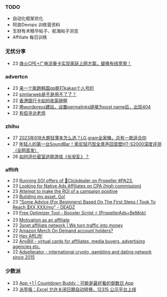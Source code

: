 ### TODO
-  自动化框架优化
-  阿良Devops 训练营资料
-  生财有术精华帖子、航海帖子浏览
-  Affiliate 每日训练

### 无忧分享
<!-- ruyo:START -->
-  23 [烽火CPE+广电流量卡实现家庭上网方案，替换有线宽带！](https://51.ruyo.net/18455.html)<!-- ruyo:END -->

### advertcn
<!-- advertcn:START -->
-  23 [来一个能跑韩国gp能打kakao个人号的](https://www.advertcn.com/forum.php?mod=viewthread&tid=112637)
-  22 [similarweb是不是用不了了？](https://www.advertcn.com/forum.php?mod=viewthread&tid=112636)
-  22 [香港银行卡如何收英磅啊](https://www.advertcn.com/forum.php?mod=viewthread&tid=112633)
-  22 [用wordpress建站，设置permalinks链接为post name后，出现404](https://www.advertcn.com/forum.php?mod=viewthread&tid=112631)
-  22 [有偿寻访老师](https://www.advertcn.com/forum.php?mod=viewthread&tid=112630)<!-- advertcn:END -->

### zhihu
<!-- zhihu:START -->
-  27 [2023年618大屏轻薄本怎么选？LG gram全家桶，总有一款适合你](http://zhuanlan.zhihu.com/p/632641888?utm_campaign=rss&utm_medium=rss&utm_source=rss&utm_content=title)
-  27 [年轻人的第一台SoundBar！索尼轻巧型全景声回音壁HT-S2000深度评测（全网首发）](http://zhuanlan.zhihu.com/p/630990296?utm_campaign=rss&utm_medium=rss&utm_source=rss&utm_content=title)
-  26 [如何评价密室逃脱游戏《长安乱》？](http://www.zhihu.com/question/563950552/answer/3045961312?utm_campaign=rss&utm_medium=rss&utm_source=rss&utm_content=title)<!-- zhihu:END -->

### afflift
<!-- afflift:START -->
-  23 [Running SOI offers of 🎯Clickdealer on Propeller #PA23.](https://afflift.com/f/threads/running-soi-offers-of-%F0%9F%8E%AFclickdealer-on-propeller-pa23.11546/)
-  23 [Looking for Native Ads Affiliates on CPA &lpar;high commission&rpar;](https://afflift.com/f/threads/looking-for-native-ads-affiliates-on-cpa-high-commission.11836/)
-  23 [Attempt to make the ROI of a campaign positive](https://afflift.com/f/threads/attempt-to-make-the-roi-of-a-campaign-positive.11803/)
-  23 [Building my asset. Go!](https://afflift.com/f/threads/building-my-asset-go.11736/)
-  23 [&quot;Some Advice &lpar;For Beginners&rpar; Based On The First Steps I Took To Reach $XX,XXX/mo&quot; - DEADZ](https://afflift.com/f/threads/some-advice-for-beginners-based-on-the-first-steps-i-took-to-reach-xx-xxx-mo-deadz.2016/)
-  23 [Free Optimizer Tool - Booster Script ⚡ &lpar;PropellerAds+BeMob&rpar;](https://afflift.com/f/threads/free-optimizer-tool-booster-script-%E2%9A%A1-propellerads-bemob.10601/)
-  23 [Motivation as an affiliate](https://afflift.com/f/threads/motivation-as-an-affiliate.11835/)
-  22 [3snet affiliate network | We turn traffic into money](https://afflift.com/f/threads/3snet-affiliate-network-we-turn-traffic-into-money.1333/)
-  22 [Amazon Merch On Demand account holders?](https://afflift.com/f/threads/amazon-merch-on-demand-account-holders.11831/)
-  22 [Hey AffLift!](https://afflift.com/f/threads/hey-afflift.11834/)
-  22 [AnyBill - virtual cards for affiliates, media buyers, advertising agencies etc.](https://afflift.com/f/threads/anybill-virtual-cards-for-affiliates-media-buyers-advertising-agencies-etc.11204/)
-  22 [Adsellerator - international crypto, gambling and dating network since 2015](https://afflift.com/f/threads/adsellerator-international-crypto-gambling-and-dating-network-since-2015.6683/)<!-- afflift:END -->

### 少数派
<!-- sspai:START -->
-  23 [App +1 | Countdown Buddy：可能是最好看的倒数日 App](https://sspai.com/post/83729)
-  23 [派早报：Excel 允许关闭日期自动转换，12315 公示平台上线](https://sspai.com/post/83764)<!-- sspai:END -->
